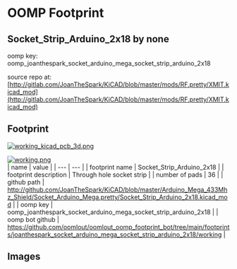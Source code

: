 # OOMP Footprint  
## Socket_Strip_Arduino_2x18  by none  
  
oomp key: oomp_joanthespark_socket_arduino_mega_socket_strip_arduino_2x18  
  
source repo at: [http://gitlab.com/JoanTheSpark/KiCAD/blob/master/mods/RF.pretty/XMIT.kicad_mod](http://gitlab.com/JoanTheSpark/KiCAD/blob/master/mods/RF.pretty/XMIT.kicad_mod)  
## Footprint  
  
[![working_kicad_pcb_3d.png](working_kicad_pcb_3d_600.png)](working_kicad_pcb_3d.png)  
  
[![working.png](working_600.png)](working.png)  
| name | value | 
| --- | --- | 
| footprint name | Socket_Strip_Arduino_2x18 | 
| footprint description | Through hole socket strip | 
| number of pads | 36 | 
| github path | http://github.com/JoanTheSpark/KiCAD/blob/master/Arduino_Mega_433Mhz_Shield/Socket_Arduino_Mega.pretty/Socket_Strip_Arduino_2x18.kicad_mod | 
| oomp key | oomp_joanthespark_socket_arduino_mega_socket_strip_arduino_2x18 | 
| oomp bot github | https://github.com/oomlout/oomlout_oomp_footprint_bot/tree/main/footprints/joanthespark_socket_arduino_mega_socket_strip_arduino_2x18/working | 
## Images  
